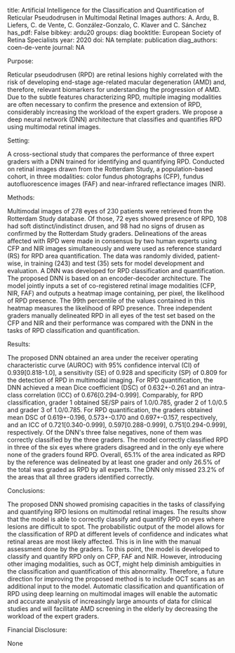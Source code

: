 title: Artificial Intelligence for the Classification and Quantification of Reticular Pseudodrusen in Multimodal Retinal Images
authors: A. Ardu, B. Liefers, C. de Vente, C. González-Gonzalo, C. Klaver and C. Sánchez
has_pdf: False 
bibkey: ardu20
groups: diag
booktitle: European Society of Retina Specialists
year: 2020
doi: NA 
template: publication
diag_authors: coen-de-vente
journal: NA 


Purpose:

Reticular pseudodrusen (RPD) are retinal lesions highly correlated with the risk of developing end-stage age-related macular degeneration (AMD) and, therefore, relevant biomarkers for understanding the progression of AMD. Due to the subtle features characterizing RPD, multiple imaging modalities are often necessary to confirm the presence and extension of RPD, considerably increasing the workload of the expert graders. We propose a deep neural network (DNN) architecture that classifies and quantifies RPD using multimodal retinal images.

Setting:

A cross-sectional study that compares the performance of three expert graders with a DNN trained for identifying and quantifying RPD. Conducted on retinal images drawn from the Rotterdam Study, a population-based cohort, in three modalities: color fundus photographs (CFP), fundus autofluorescence images (FAF) and near-infrared reflectance images (NIR).

Methods:

Multimodal images of 278 eyes of 230 patients were retrieved from the Rotterdam Study database. Of those, 72 eyes showed presence of RPD, 108 had soft distinct/indistinct drusen, and 98 had no signs of drusen as confirmed by the Rotterdam Study graders. Delineations of the areas affected with RPD were made in consensus by two human experts using CFP and NIR images simultaneously and were used as reference standard (RS) for RPD area quantification. The data was randomly divided, patient-wise, in training (243) and test (35) sets for model development and evaluation. A DNN was developed for RPD classification and quantification. The proposed DNN is based on an encoder-decoder architecture. The model jointly inputs a set of co-registered retinal image modalities (CFP, NIR, FAF) and outputs a heatmap image containing, per pixel, the likelihood of RPD presence. The 99th percentile of the values contained in this heatmap measures the likelihood of RPD presence. Three independent graders manually delineated RPD in all eyes of the test set based on the CFP and NIR and their performance was compared with the DNN in the tasks of RPD classification and quantification.

Results:

The proposed DNN obtained an area under the receiver operating characteristic curve (AUROC) with 95% confidence interval (CI) of 0.939[0.818-1.0], a sensitivity (SE) of 0.928 and specificity (SP) of 0.809 for the detection of RPD in multimodal imaging. For RPD quantification, the DNN achieved a mean Dice coefficient (DSC) of 0.632+-0.261 and an intra-class correlation (ICC) of 0.676[0.294-0.999]. Comparably, for RPD classification, grader 1 obtained SE/SP pairs of 1.0/0.785, grader 2 of 1.0/0.5 and grader 3 of 1.0/0.785. For RPD quantification, the graders obtained mean DSC of 0.619+-0.196, 0.573+-0.170 and 0.697+-0.157, respectively, and an ICC of 0.721[0.340-0.999], 0.597[0.288-0.999], 0.751[0.294-0.999], respectively. Of the DNN's three false negatives, none of them was correctly classified by the three graders. The model correctly classified RPD in three of the six eyes where graders disagreed and in the only eye where none of the graders found RPD. Overall, 65.1% of the area indicated as RPD by the reference was delineated by at least one grader and only 26.5% of the total was graded as RPD by all experts. The DNN only missed 23.2% of the areas that all three graders identified correctly.

Conclusions:

The proposed DNN showed promising capacities in the tasks of classifying and quantifying RPD lesions on multimodal retinal images. The results show that the model is able to correctly classify and quantify RPD on eyes where lesions are difficult to spot. The probabilistic output of the model allows for the classification of RPD at different levels of confidence and indicates what retinal areas are most likely affected. This is in line with the manual assessment done by the graders. To this point, the model is developed to classify and quantify RPD only on CFP, FAF and NIR. However, introducing other imaging modalities, such as OCT, might help diminish ambiguities in the classification and quantification of this abnormality. Therefore, a future direction for improving the proposed method is to include OCT scans as an additional input to the model. Automatic classification and quantification of RPD using deep learning on multimodal images will enable the automatic and accurate analysis of increasingly large amounts of data for clinical studies and will facilitate AMD screening in the elderly  by decreasing the workload of the expert graders.

Financial Disclosure:

None


